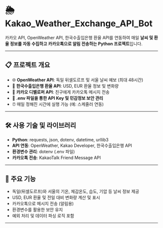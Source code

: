 # 🌦️ Kakao_Weather_Exchange_API_Bot

카카오 API, OpenWeather API, 한국수출입은행 환율 API를 연동하여 매일 **날씨 및 환율 정보를 자동 수집하고 카카오톡으로 알림 전송하는 Python 프로젝트**입니다.

---

## 📋 프로젝트 개요
- 🌐 **OpenWeather API**: 독일 뒤셀도르프 및 서울 날씨 예보 (최대 48시간)
- 💱 **한국수출입은행 환율 API**: USD, EUR 환율 정보 및 변화량
- 📢 **카카오 디벨로퍼 API**: 친구에게 카카오톡 메시지 전송
- 🔐 **.env 파일을 통한 API Key 및 민감정보 보안 관리**
- ⏰ 매일 정해진 시간에 실행 가능 (예: 스케줄러 연동)

---

## 🛠️ 사용 기술 및 라이브러리
- **Python**: requests, json, dotenv, datetime, urllib3
- **API 연동**: OpenWeather, Kakao Developer, 한국수출입은행 API
- **환경변수 관리**: dotenv (.env 파일)
- **카카오톡 전송**: KakaoTalk Friend Message API

---

## 🔑 주요 기능
- 독일(뒤셀도르프)와 서울의 기온, 체감온도, 습도, 기압 등 날씨 정보 제공
- USD, EUR 환율 및 전일 대비 변화량 계산 및 표시
- 카카오톡으로 메시지 전송 (알림용)
- 환경변수를 활용한 보안 유지
- 예외 처리 및 데이터 파싱 로직 포함

---

